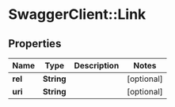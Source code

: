 # SwaggerClient::Link

## Properties
Name | Type | Description | Notes
------------ | ------------- | ------------- | -------------
**rel** | **String** |  | [optional] 
**uri** | **String** |  | [optional] 

